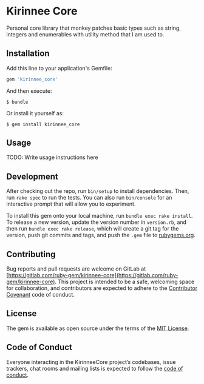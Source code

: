 # Kirinnee Core

Personal core library that monkey patches basic types such as string, integers and enumerables with utility method
that I am used to. 

## Installation

Add this line to your application's Gemfile:

```ruby
gem 'kirinnee_core'
```

And then execute:

    $ bundle

Or install it yourself as:

    $ gem install kirinnee_core

## Usage

TODO: Write usage instructions here

## Development

After checking out the repo, run `bin/setup` to install dependencies. Then, run `rake spec` to run the tests. You can also run `bin/console` for an interactive prompt that will allow you to experiment.

To install this gem onto your local machine, run `bundle exec rake install`. To release a new version, update the version number in `version.rb`, and then run `bundle exec rake release`, which will create a git tag for the version, push git commits and tags, and push the `.gem` file to [rubygems.org](https://rubygems.org).

## Contributing

Bug reports and pull requests are welcome on GitLab at 
[https://gitlab.com/ruby-gem/kirinnee-core](https://gitlab.com/ruby-gem/kirinnee-core). 
This project is intended to be a safe, welcoming space for collaboration, and 
contributors are expected to adhere to the [Contributor Covenant](http://contributor-covenant.org) 
code of conduct.        

## License

The gem is available as open source under the terms of the [MIT License](https://opensource.org/licenses/MIT).

## Code of Conduct
Everyone interacting in the KirinneeCore project’s codebases, issue trackers, 
chat rooms and mailing lists is expected to follow the 
[code of conduct](https://github.com/[USERNAME]/kirinnee_core/blob/master/CODE_OF_CONDUCT.md).
